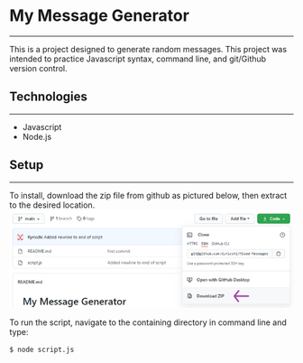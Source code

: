 # My Message Generator
---
This is a project designed to generate random messages. This project was intended to practice Javascript syntax, command line, and git/Github version control.

## Technologies
---
- Javascript
- Node.js

## Setup
---
To install, download the zip file from github as pictured below, then extract to the desired location.
![Click the code button on the righthand side, and click download zip](https://github.com/Kyricchi/Mixed-Messages-Project/blob/main/github_download_zip.png?raw=true)

To run the script, navigate to the containing directory in command line and type:

    $ node script.js